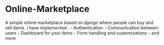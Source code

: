 # Online-Marketplace
A simple online marketplace based on django where people can buy and sell items. I have implemented : - Authentication - Communication between users - Dashboard for your items - Form handling and customizations - and more
